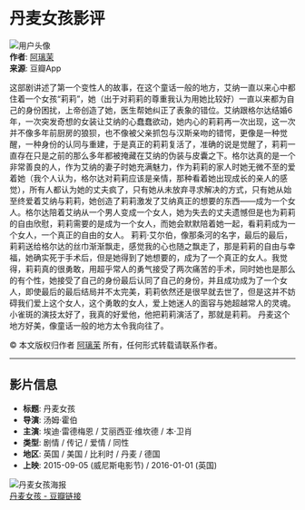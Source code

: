# 丹麦女孩影评

![用户头像](https://img9.doubanio.com/icon/u202025893-6.jpg)  
**作者**: [阿璃茉](https://www.douban.com/people/202025893/)  
**来源**: 豆瓣App  

这部剧讲述了第一个变性人的故事，在这个童话一般的地方，艾纳一直以来心中都住着一个女孩“莉莉”，她（出于对莉莉的尊重我认为用她比较好）一直以来都为自己的身份困扰，上帝创造了她，医生帮她纠正了表象的错位。艾纳跟格尔达结婚6年，一次突发奇想的女装让艾纳的心蠢蠢欲动，她内心的莉莉再一次出现，这一次并不像多年前厨房的狼狈，也不像被父亲抓包与汉斯亲吻的错愕，更像是一种觉醒，一种身份的认同与重建，于是真正的莉莉复活了，准确的说是觉醒了，莉莉一直存在只是之前的那么多年都被掩藏在艾纳的伪装与皮囊之下。格尔达真的是一个非常善良的人，作为艾纳的妻子时她充满魅力，作为莉莉的家人时她无微不至的爱着她（我个人认为，格尔达对莉莉应该是亲情，那种看着她出现成长的亲人的感觉），所有人都认为她的丈夫疯了，只有她从未放弃寻求解决的方式，只有她从始至终爱着艾纳与莉莉，她创造了莉莉激发了艾纳真正的想要的东西——成为一个女人。格尔达陪着艾纳从一个男人变成一个女人，她为失去的丈夫遗憾但是也为莉莉的自由欣慰，莉莉需要的是成为一个女人，而她会默默陪着她一起，看莉莉成为一个女人，一个真正的自由的女人。 莉莉·艾尔伯，像那条河的名字，最后的最后，莉莉送给格尔达的丝巾渐渐飘走，感觉我的心也随之飘走了，那是莉莉的自由与幸福，她确实死于手术后，但是她得到了她想要的，成为了一个真正的女人。我觉得，莉莉真的很勇敢，用超乎常人的勇气接受了两次痛苦的手术，同时她也是那么的有个性，她接受了自己的身份最后认同了自己的身份，并且成功成为了一个女人，即使最后的最后结局并不太完美，莉莉依然还是很早就去世了，但是这并不妨碍我们爱上这个女人，这个勇敢的女人，爱上她迷人的面容与她超越常人的灵魂。小雀斑的演技太好了，我真的好爱他，他把莉莉演活了，那就是莉莉。 丹麦这个地方好美，像童话一般的地方太令我向往了。

© 本文版权归作者 [阿璃茉](https://www.douban.com/people/202025893/) 所有，任何形式转载请联系作者。

---

## 影片信息

- **标题**: 丹麦女孩
- **导演**: 汤姆·霍伯
- **主演**: 埃迪·雷德梅恩 / 艾丽西亚·维坎德 / 本·卫肖
- **类型**: 剧情 / 传记 / 爱情 / 同性
- **地区**: 英国 / 美国 / 比利时 / 丹麦 / 德国
- **上映**: 2015-09-05 (威尼斯电影节) / 2016-01-01 (英国)
  
![丹麦女孩海报](https://img1.doubanio.com/view/photo/s_ratio_poster/public/p2264778990.webp)  
[丹麦女孩 - 豆瓣链接](https://movie.douban.com/subject/3071604/)